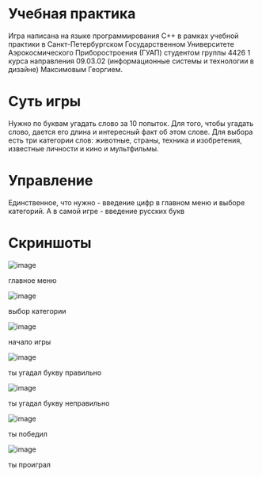 # Учебная практика
Игра написана на языке программирования C++ в рамках учебной практики в Санкт-Петербургском Государственном Университете Аэрокосмического Приборостроения (ГУАП) студентом группы 4426 1 курса направления 09.03.02 (информационные системы и технологии в дизайне) Максимовым Георгием. 
# Суть игры
Нужно по буквам угадать слово за 10 попыток. Для того, чтобы угадать слово, дается его длина и интересный факт об этом слове. Для выбора есть три категории слов: животные, страны, техника и изобретения, известные личности и кино и мультфильмы.
# Управление
Единственное, что нужно - введение цифр в главном меню и выборе категорий. А в самой игре - введение русских букв

# Скриншоты
![image](https://github.com/Heaby/Heaby.github.io/assets/135215290/b485e851-7412-4345-95f9-31452d935330)

главное меню

![image](https://github.com/Heaby/Heaby.github.io/assets/135215290/a8eb4b29-4459-4842-a761-3adce75701c2)

выбор категории

![image](https://github.com/Heaby/Heaby.github.io/assets/135215290/b92e77ac-d3a1-4962-801b-7a0a2f923d09)

начало игры

![image](https://github.com/Heaby/Heaby.github.io/assets/135215290/c85a45ef-6917-45ed-8bb0-9fec9060bb7c)

ты угадал букву правильно

![image](https://github.com/Heaby/Heaby.github.io/assets/135215290/ff180699-9a34-4976-8ab2-55b89b515c80)

ты угадал букву неправильно

![image](https://github.com/Heaby/Heaby.github.io/assets/135215290/175d3885-937a-44f7-847a-b9b5127f7284)

ты победил

![image](https://github.com/Heaby/Heaby.github.io/assets/135215290/1ef82706-8133-4604-b4dc-106038b1bf53)

ты проиграл
